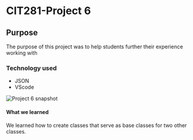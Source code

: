 # CIT281-Project 6

## Purpose
The purpose of this project was to help students further their experience working with 
### Technology used
- JSON
- VScode

![Project 6 snapshot](https://github.com/Ileana10/CIT281-Project-6/assets/169213876/e438280a-62ac-4373-8c98-3d2182ade369)

#### What we learned 
We learned how to create classes that serve as base classes for two other classes. 
